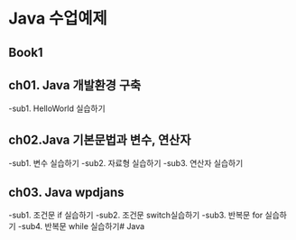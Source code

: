 # Java 수업예제

## Book1
## ch01. Java 개발환경 구축
-sub1. HelloWorld 실습하기

## ch02.Java 기본문법과 변수, 연산자
-sub1. 변수 실습하기
-sub2. 자료형 실습하기
-sub3. 연산자 실습하기

## ch03. Java wpdjans
-sub1. 조건문 if 실습하기
-sub2. 조건문 switch실습하기
-sub3. 반복문 for 실습하기
-sub4. 반복문 while 실습하기# Java

